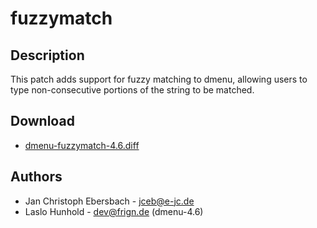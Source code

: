 fuzzymatch
==========

Description
-----------

This patch adds support for fuzzy matching to dmenu, allowing users to type
non-consecutive portions of the string to be matched.

Download
--------

* [dmenu-fuzzymatch-4.6.diff](dmenu-fuzzymatch-4.6.diff)

Authors
------

* Jan Christoph Ebersbach - jceb@e-jc.de
* Laslo Hunhold - dev@frign.de (dmenu-4.6)
